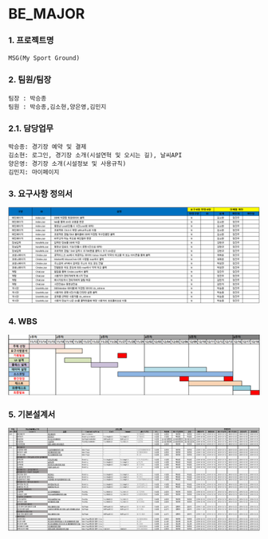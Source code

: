 # BE_MAJOR

### 1. 프로젝트명
```
MSG(My Sport Ground)
```
### 2. 팀원/팀장
```
팀장 : 박승종
팀원 : 박승종,김소현,양은영,김민지
```
### 2.1. 담당업무
```
박승종: 경기장 예약 및 결제
김소현: 로그인, 경기장 소개(시설연혁 및 오시는 길), 날씨API
양은영: 경기장 소개(시설정보 및 사용규칙)
김민지: 마이페이지
```
### 3. 요구사항 정의서
![요구사항](https://github.com/HYKim8/springPro/blob/master/bombom_%EC%9A%94%EA%B5%AC%EC%82%AC%ED%95%AD%EC%A0%95%EC%9D%98%EC%84%9C.png "이미지설명") 
### 4. WBS
![WBS](https://github.com/shkim9019/BE_MAJOR/blob/master/BE_MAJOR_WBS.PNG "이미지설명") 

### 5. 기본설계서
![WBS](https://github.com/shkim9019/BE_MAJOR/blob/master/BE_MAJOR_%EA%B8%B0%EB%B3%B8%EC%84%A4%EA%B3%84%EC%84%9C.PNG "기본설계서") 


